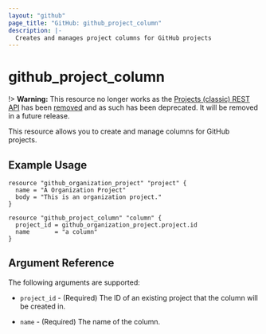 ```yaml
---
layout: "github"
page_title: "GitHub: github_project_column"
description: |-
  Creates and manages project columns for GitHub projects
---
```


# github_project_column

!> **Warning:** This resource no longer works as the [Projects (classic) REST API](https://docs.github.com/en/rest/projects/projects?apiVersion=2022-11-28) has been [removed](https://github.blog/changelog/2024-05-23-sunset-notice-projects-classic/) and as such has been deprecated. It will be removed in a future release.

This resource allows you to create and manage columns for GitHub projects.

## Example Usage

```hcl
resource "github_organization_project" "project" {
  name = "A Organization Project"
  body = "This is an organization project."
}

resource "github_project_column" "column" {
  project_id = github_organization_project.project.id
  name       = "a column"
}
```

## Argument Reference

The following arguments are supported:

* `project_id` - (Required) The ID of an existing project that the column will be created in.

* `name` - (Required) The name of the column.
